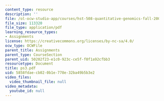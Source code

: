```yaml
---
content_type: resource
description: ''
file: /ol-ocw-studio-app/courses/hst-508-quantitative-genomics-fall-2005/5858fdaecb020b1e778e32ba49b5b3e2_ps3.pdf
file_size: 113320
file_type: application/pdf
learning_resource_types:
- Assignments
license: https://creativecommons.org/licenses/by-nc-sa/4.0/
ocw_type: OCWFile
parent_title: Assignments
parent_type: CourseSection
parent_uid: 50202f23-e1c0-923c-ce5f-f0f1a92cfbb3
resourcetype: Document
title: ps3.pdf
uid: 5858fdae-cb02-0b1e-778e-32ba49b5b3e2
video_files:
  video_thumbnail_file: null
video_metadata:
  youtube_id: null
---
```

